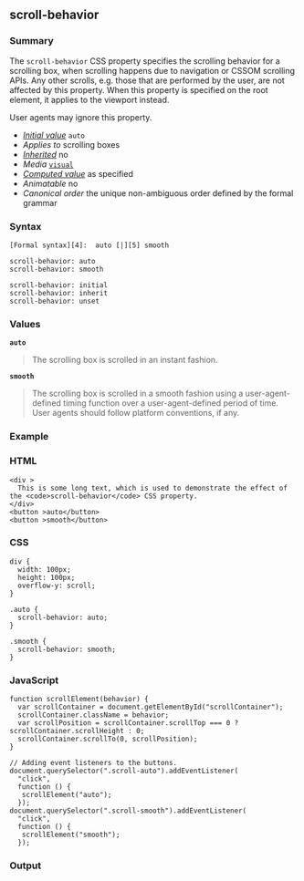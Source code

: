 ## scroll-behavior

### Summary

The `scroll-behavior` CSS property specifies the scrolling behavior for a scrolling box, when scrolling happens due to navigation or CSSOM scrolling APIs. Any other scrolls, e.g. those that are performed by the user, are not affected by this property. When this property is specified on the root element, it applies to the viewport instead.

User agents may ignore this property.

* _[Initial value][0]_ `auto` 
* _Applies to_ scrolling boxes 
* _[Inherited][1]_ no 
* _Media_ [`visual`][2] 
* _[Computed value][3]_ as specified 
* _Animatable_ no 
* _Canonical order_ the unique non-ambiguous order defined by the formal grammar

### Syntax

    [Formal syntax][4]:  auto [|][5] smooth

    scroll-behavior: auto
    scroll-behavior: smooth
    
    scroll-behavior: initial
    scroll-behavior: inherit
    scroll-behavior: unset
    

### Values

**`auto`**

> The scrolling box is scrolled in an instant fashion.

**`smooth`**

> The scrolling box is scrolled in a smooth fashion using a user-agent-defined timing function over a user-agent-defined period of time. User agents should follow platform conventions, if any.

### Example

### HTML

    <div >
      This is some long text, which is used to demonstrate the effect of the <code>scroll-behavior</code> CSS property.
    </div>
    <button >auto</button>
    <button >smooth</button>

### CSS

    div {
      width: 100px;
      height: 100px;
      overflow-y: scroll;
    }
    
    .auto {
      scroll-behavior: auto;
    }
    
    .smooth {
      scroll-behavior: smooth;
    }
    

### JavaScript

    function scrollElement(behavior) {
      var scrollContainer = document.getElementById("scrollContainer");
      scrollContainer.className = behavior;
      var scrollPosition = scrollContainer.scrollTop === 0 ? scrollContainer.scrollHeight : 0;
      scrollContainer.scrollTo(0, scrollPosition);
    }
    
    // Adding event listeners to the buttons.
    document.querySelector(".scroll-auto").addEventListener(
      "click",
      function () {
       scrollElement("auto");
      });
    document.querySelector(".scroll-smooth").addEventListener(
      "click",
      function () {
       scrollElement("smooth");
      });
    

### Output



[0]: https://developer.mozilla.org/en/docs/CSS/initial_value
[1]: https://developer.mozilla.org/en/docs/CSS/inheritance
[2]: https://developer.mozilla.org/en/docs/CSS/@media#Media_groups
[3]: https://developer.mozilla.org/en/docs/CSS/computed_value
[4]: https://developer.mozilla.org/en/docs/CSS/Value_definition_syntax "https://developer.mozilla.org/en/docs/CSS/Value_definition_syntax"
[5]: https://developer.mozilla.org/en/docs/CSS/Value_definition_syntax#Single_bar "Single bar: The two entities are optional, but exactly one must be present."